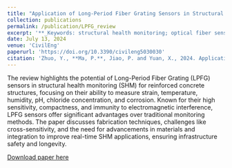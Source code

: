 ```yaml
---
title: "Application of Long-Period Fiber Grating Sensors in Structural Health Monitoring: A Review"
collection: publications
permalink: /publication/LPFG_review
excerpt: '**_Keywords: structural health monitoring; optical fiber sensors; long-period fiber gratings; reinforced concrete_** <br/>The paper presents a comprehensive overview of the utilization of Long-Period Fiber Grating (LPFG) sensors in structural health monitoring (SHM). These sensors are recognized for their high sensitivity, immunity to electromagnetic interference, and compact size.'
date: July 13, 2024
venue: 'CivilEng'
paperurl: 'https://doi.org/10.3390/civileng5030030'
citation: 'Zhuo, Y., **Ma, P.**, Jiao, P. and Yuan, X., 2024. Application of Long-Period Fiber Grating Sensors in Structural Health Monitoring: A Review. CivilEng, 5(3), pp.559-575.'
---
```

The review highlights the potential of Long-Period Fiber Grating (LPFG) sensors in structural health monitoring (SHM) for reinforced concrete structures, focusing on their ability to measure strain, temperature, humidity, pH, chloride concentration, and corrosion. Known for their high sensitivity, compactness, and immunity to electromagnetic interference, LPFG sensors offer significant advantages over traditional monitoring methods. The paper discusses fabrication techniques, challenges like cross-sensitivity, and the need for advancements in materials and integration to improve real-time SHM applications, ensuring infrastructure safety and longevity. 

[Download paper here](https://drive.google.com/file/d/1iWayfJe2b3DTi9F7m--n_WufbBb0duIi/view?usp=sharing)